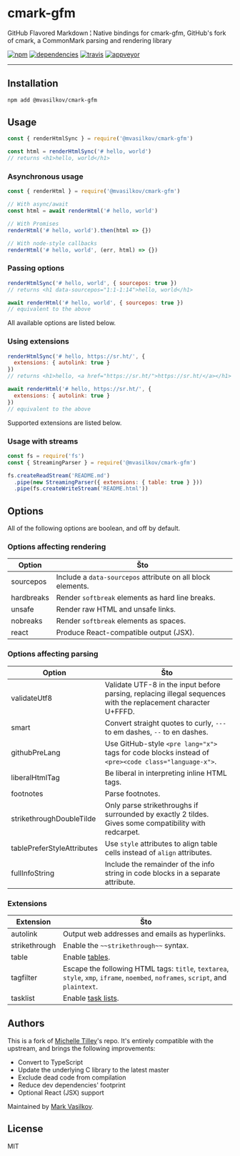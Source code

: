 cmark-gfm
===

GitHub Flavored Markdown ¦ Native bindings for cmark-gfm, GitHub's fork of cmark, a CommonMark parsing and rendering library

[![npm][npm-badge]][npm-url]
[![dependencies][dependencies-badge]][dependencies-url]
[![travis][travis-badge]][travis-url]
[![appveyor][appveyor-badge]][appveyor-url]

---

Installation
---

```sh
npm add @mvasilkov/cmark-gfm
```

Usage
---

```javascript
const { renderHtmlSync } = require('@mvasilkov/cmark-gfm')

const html = renderHtmlSync('# hello, world')
// returns <h1>hello, world</h1>
```

### Asynchronous usage

```javascript
const { renderHtml } = require('@mvasilkov/cmark-gfm')

// With async/await
const html = await renderHtml('# hello, world')

// With Promises
renderHtml('# hello, world').then(html => {})

// With node-style callbacks
renderHtml('# hello, world', (err, html) => {})
```

### Passing options

```javascript
renderHtmlSync('# hello, world', { sourcepos: true })
// returns <h1 data-sourcepos="1:1-1:14">hello, world</h1>

await renderHtml('# hello, world', { sourcepos: true })
// equivalent to the above
```

All available options are listed below.

### Using extensions

```javascript
renderHtmlSync('# hello, https://sr.ht/', {
  extensions: { autolink: true }
})
// returns <h1>hello, <a href="https://sr.ht/">https://sr.ht/</a></h1>

await renderHtml('# hello, https://sr.ht/', {
  extensions: { autolink: true }
})
// equivalent to the above
```

Supported extensions are listed below.

### Usage with streams

```javascript
const fs = require('fs')
const { StreamingParser } = require('@mvasilkov/cmark-gfm')

fs.createReadStream('README.md')
  .pipe(new StreamingParser({ extensions: { table: true } }))
  .pipe(fs.createWriteStream('README.html'))
```

Options
---

All of the following options are boolean, and off by default.

### Options affecting rendering

| Option | Što
| --- | ---
| sourcepos | Include a `data-sourcepos` attribute on all block elements.
| hardbreaks | Render `softbreak` elements as hard line breaks.
| unsafe | Render raw HTML and unsafe links.
| nobreaks | Render `softbreak` elements as spaces.
| react | Produce React-compatible output (JSX).

### Options affecting parsing

| Option | Što
| --- | ---
| validateUtf8 | Validate UTF-8 in the input before parsing, replacing illegal sequences with the replacement character U+FFFD.
| smart | Convert straight quotes to curly, `---` to em dashes, `--` to en dashes.
| githubPreLang | Use GitHub-style `<pre lang="x">` tags for code blocks instead of `<pre><code class="language-x">`.
| liberalHtmlTag | Be liberal in interpreting inline HTML tags.
| footnotes | Parse footnotes.
| strikethroughDoubleTilde | Only parse strikethroughs if surrounded by exactly 2 tildes. Gives some compatibility with redcarpet.
| tablePreferStyleAttributes | Use `style` attributes to align table cells instead of `align` attributes.
| fullInfoString | Include the remainder of the info string in code blocks in a separate attribute.

### Extensions

| Extension | Što
| --- | ---
| autolink | Output web addresses and emails as hyperlinks.
| strikethrough | Enable the `~~strikethrough~~` syntax.
| table | Enable [tables][tables].
| tagfilter | Escape the following HTML tags: `title`, `textarea`, `style`, `xmp`, `iframe`, `noembed`, `noframes`, `script`, and `plaintext`.
| tasklist | Enable [task lists][task-lists].

Authors
---

This is a fork of [Michelle Tilley][BinaryMuse]'s repo. It's entirely compatible with the upstream, and brings the following improvements:

* Convert to TypeScript
* Update the underlying C library to the latest master
* Exclude dead code from compilation
* Reduce dev dependencies' footprint
* Optional React (JSX) support

Maintained by [Mark Vasilkov][mvasilkov].

License
---

MIT

[npm-badge]: https://img.shields.io/npm/v/@mvasilkov/cmark-gfm.svg?style=flat
[npm-url]: https://www.npmjs.com/package/@mvasilkov/cmark-gfm
[dependencies-badge]: https://img.shields.io/david/mvasilkov/cmark-gfm?style=flat
[dependencies-url]: https://www.npmjs.com/package/@mvasilkov/cmark-gfm?activeTab=dependencies
[travis-badge]: https://img.shields.io/travis/mvasilkov/cmark-gfm/@mvasilkov/cmark-gfm?style=flat
[travis-url]: https://travis-ci.org/github/mvasilkov/cmark-gfm
[appveyor-badge]: https://ci.appveyor.com/api/projects/status/2w02o0n3vpid13ho/branch/@mvasilkov/cmark-gfm?svg=true
[appveyor-url]: https://ci.appveyor.com/project/mvasilkov/cmark-gfm

[tables]: https://help.github.com/en/github/writing-on-github/organizing-information-with-tables
[task-lists]: https://github.blog/2014-04-28-task-lists-in-all-markdown-documents/

[BinaryMuse]: https://github.com/BinaryMuse
[mvasilkov]: https://github.com/mvasilkov
